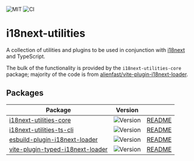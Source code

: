 ![MIT](https://img.shields.io/badge/License-MIT-green?style=flat-square)
![CI](https://img.shields.io/github/actions/workflow/status/rowellx68/i18next-utilities/publish.yml?style=flat-square)

# i18next-utilities

A collection of utilities and plugins to be used in conjunction with [i18next](https://www.i18next.com/) and TypeScript.

The bulk of the functionality is provided by the `i18next-utilities-core` package; majority of the code is from [alienfast/vite-plugin-i18next-loader](https://github.com/alienfast/vite-plugin-i18next-loader).

## Packages

| Package | Version | |
| --- | --- | --- |
| [i18next-utilities-core](https://www.npmjs.com/package/i18next-utilities-core) | ![Version](https://img.shields.io/github/package-json/v/rowellx68/i18next-utilities-core?style=flat-square) | [README](./packages/core/README.md) |
| [i18next-utilities-ts-cli](https://www.npmjs.com/package/i18next-utilities-ts-cli) | ![Version](https://img.shields.io/github/package-json/v/rowellx68/i18next-utilities-ts-cli?style=flat-square) | [README](./packages/ts-cli/README.md) |
| [esbuild-plugin-i18next-loader](https://www.npmjs.com/package/esbuild-plugin-i18next-loader) | ![Version](https://img.shields.io/github/package-json/v/rowellx68/esbuild-plugin-i18next-loader?style=flat-square) | [README](./packages/esbuild-plugin/README.md) |
| [vite-plugin-typed-i18next-loader](https://www.npmjs.com/package/vite-plugin-typed-i18next-loader) | ![Version](https://img.shields.io/github/package-json/v/rowellx68/vite-plugin-typed-i18next-loader?style=flat-square) | [README](./packages/vite-plugin/README.md) |
